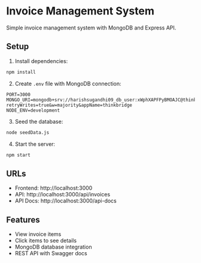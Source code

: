 # Invoice Management System

Simple invoice management system with MongoDB and Express API.

## Setup

1. Install dependencies:
```bash
npm install
```

2. Create `.env` file with MongoDB connection:
```
PORT=3000
MONGO_URI=mongodb+srv://harishsugandhi09_db_user:xWphXAPFPyBMOAJC@thinkbridge.5d2rf4f.mongodb.net/?retryWrites=true&w=majority&appName=thinkbridge
NODE_ENV=development
```

3. Seed the database:
```bash
node seedData.js
```

4. Start the server:
```bash
npm start
```

## URLs

- Frontend: http://localhost:3000
- API: http://localhost:3000/api/invoices
- API Docs: http://localhost:3000/api-docs

## Features

- View invoice items
- Click items to see details
- MongoDB database integration
- REST API with Swagger docs